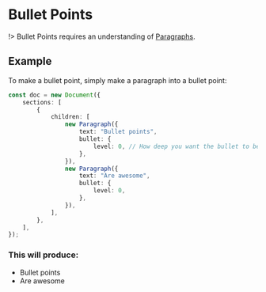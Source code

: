 # Bullet Points

!> Bullet Points requires an understanding of [Paragraphs](usage/paragraph.md).

## Example

To make a bullet point, simply make a paragraph into a bullet point:

```ts
const doc = new Document({
    sections: [
        {
            children: [
                new Paragraph({
                    text: "Bullet points",
                    bullet: {
                        level: 0, // How deep you want the bullet to be. Maximum level is 9
                    },
                }),
                new Paragraph({
                    text: "Are awesome",
                    bullet: {
                        level: 0,
                    },
                }),
            ],
        },
    ],
});
```

### This will produce:

- Bullet points
- Are awesome
